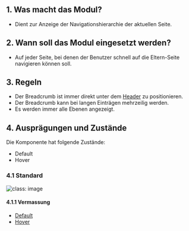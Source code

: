 ## 1. Was macht das Modul?
* Dient zur Anzeige der Navigationshierarchie der aktuellen Seite.

## 2. Wann soll das Modul eingesetzt werden? 
* Auf jeder Seite, bei denen der Benutzer schnell auf die Eltern-Seite navigieren können soll.

## 3. Regeln
* Der Breadcrumb ist immer direkt unter dem [Header](https://digital.sbb.ch/de/webapps/modules/header) zu positionieren.
* Der Breadcrumb kann bei langen Einträgen mehrzeilig werden.
* Es werden immer alle Ebenen angezeigt.

## 4. Ausprägungen und Zustände 
Die Komponente hat folgende Zustände:
* Default
* Hover

### 4.1 Standard
![](https://raw.githubusercontent.com/sbb-design-systems/sbb-design-system/master/webapp/components/breadcrumb/images/breadcrumb_default.png 'class: image')

#### 4.1.1 Vermassung
*   [Default](https://sbb.invisionapp.com/d/main#/console/17140415/355318380/inspect)
*   [Hover](https://sbb.invisionapp.com/d/main#/console/17140415/355318381/inspect)